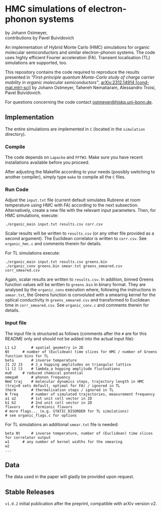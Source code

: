 # HMC simulations of electron-phonon systems

by Johann Ostmeyer,\
contributions by Pavel Buividovich

An implementation of Hybrid Monte Carlo (HMC) simulations for organic molecular semiconductors and similar electron-phonon systems. The code uses highly efficient Fourier acceleration (FA). Transient localisation (TL) simulations are supported, too.

This repository contains the code required to reproduce the results presented in *"First-principle quantum Monte-Carlo study of charge carrier mobility in organic molecular semiconductors"*, [arXiv:2312.14914 [cond-mat.mtrl-sci]](https://arxiv.org/abs/2312.14914) by Johann Ostmeyer, Tahereh Nematiaram, Alessandro Troisi, Pavel Buividovich.

For questions concerning the code contact [ostmeyer@hiskp.uni-bonn.de](mailto:ostmeyer@hiskp.uni-bonn.de).

## Implementation

The entire simulations are implemented in `C` (located in the `simulation` directory).

### Compile
The code depends on `Lapacke` and `FFTW3`. Make sure you have recent installations available before you proceed.

After adjusting the Makefile according to your needs (possibly switching to another compiler), simply type `make` to compile all the `C` files.

### Run Code
Adjust the `input.txt` file (current default simulates Rubrene at room temperature using HMC with FA) according to the next subsection. Alternatively, create a new file with the relevant input parameters. Then, for HMC simulations, execute:
```
./organic_main input.txt results.csv corr.csv
```

Scalar results will be written to `results.csv` (or any other file provided as a second argument). The Euclidean correlator is written to `corr.csv`. See `organic_hmc.c` and comments therein for details.

For TL simulations execute:
```
./organic_main input.txt results.csv greens.bin
./organic_conv greens.bin smear.txt greens_smeared.csv corr_smeared.csv
```

Again, scalar results are written to `results.csv`. In addition, binned Greens function values will be written to `greens.bin` in binary format. They are analysed by the `organic_conv` execution where, following the instructions in `smear.txt`, the Greens function is convoluted with a smearing kernel for the optical conductivity in `greens_smeared.csv` and transformed to Euclidean time in `corr_smeared.csv`. See `organic_conv.c` and comments therein for details.

### Input file
The input file is structured as follows (comments after the `#` are for this README only and should not be added into the actual input file):
```
L1 L2		# spatial geometry in 2D
Nt		# number of (Euclidean) time slices for HMC / number of Greens function bins for TL
beta		# inverse temperature
J1 J2 J3	# J_a hopping amplitudes on triangular lattice
l1 l2 l3	# lambda_a hopping amplitude fluctuations
mu0		# reduced chemical potential
omega0		# phonon frequency
Nmd traj	# molecular dynamics steps, trajectory length in HMC (traj=0 sets default, optimal for FA) / ignored in TL
therm		# thermalisation steps / ignored in TL
N freq		# number of simulated trajectories, measurement frequency
a1 a2		# 1st unit cell vector in 2D
b1 b2		# 2nd unit cell vector in 2D
flavors		# fermionic flavors
# more flags... (e.g. STATIC_DISORDER for TL simulations)
# see organic_flags.c for options
```

For TL simulations an additional `smear.txt` file is needed:
```
beta Nt		# inverse temperature, number of (Euclidean) time slices for correlator output
w1		# any number of kernel widths for the smearing
w2
...
```

## Data

The data used in the paper will gladly be provided upon request.

## Stable Releases

`v1.0.2` initial publication after the preprint, compatible with arXiv version v2.
